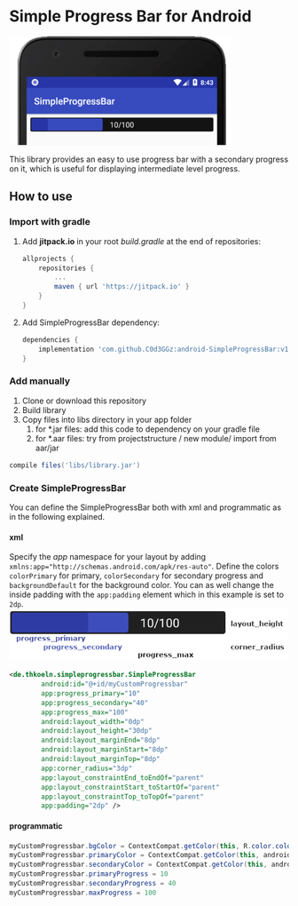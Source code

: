 # Simple Progress Bar for Android
![SimpleProgressBar](screenshots/SimpleProgressBar.png)

This library provides an easy to use progress bar with a secondary progress on it, which is useful for
displaying intermediate level progress.

## How to use
### Import with gradle
1. Add **jitpack.io** in your root *build.gradle* at the end of repositories:

	```groovy
    allprojects {
        repositories {
            ...
            maven { url 'https://jitpack.io' }
        }
    }
	```
2. Add SimpleProgressBar dependency:
	```groovy
    dependencies {
        implementation 'com.github.C0d3GGz:android-SimpleProgressBar:v1.0.0'
    }
	```

### Add manually
1. Clone or download this repository
2. Build library
2. Copy files into libs directory in your app folder
    1. for \*.jar files: add this code to dependency on your gradle file
    2. for \*.aar files: try from projectstructure / new module/ import from aar/jar

```groovy
compile files('libs/library.jar')
```

### Create SimpleProgressBar
You can define the SimpleProgressBar both with xml and programmatic as in the following explained.
#### xml
Specify the *app* namespace for your layout by adding `xmlns:app="http://schemas.android.com/apk/res-auto"`. Define the colors `colorPrimary` for primary, `colorSecondary` for secondary progress and `backgroundDefault` for the background color. You can as well change the inside padding with the `app:padding` element which in this example is set to `2dp`.
![SimpleProgressBar](screenshots/SimpleProgressBar_xml.png)

```xml
<de.thkoeln.simpleprogressbar.SimpleProgressBar
        android:id="@+id/myCustomProgressbar"
        app:progress_primary="10"
        app:progress_secondary="40"
        app:progress_max="100"
        android:layout_width="0dp"
        android:layout_height="30dp"
        android:layout_marginEnd="8dp"
        android:layout_marginStart="8dp"
        android:layout_marginTop="8dp"
        app:corner_radius="3dp"
        app:layout_constraintEnd_toEndOf="parent"
        app:layout_constraintStart_toStartOf="parent"
        app:layout_constraintTop_toTopOf="parent"
        app:padding="2dp" />
```
#### programmatic
```java
myCustomProgressbar.bgColor = ContextCompat.getColor(this, R.color.colorAccent)
myCustomProgressbar.primaryColor = ContextCompat.getColor(this, android.R.color.holo_blue_bright)
myCustomProgressbar.secondaryColor = ContextCompat.getColor(this, android.R.color.holo_blue_dark)
myCustomProgressbar.primaryProgress = 10
myCustomProgressbar.secondaryProgress = 40
myCustomProgressbar.maxProgress = 100
```
